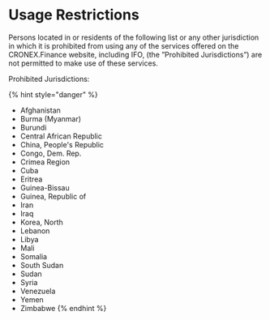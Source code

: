 # Usage Restrictions

Persons located in or residents of the following list or any other jurisdiction in which it is prohibited from using any of the services offered on the CRONEX.Finance website, including IFO, (the ”Prohibited Jurisdictions”) are not permitted to make use of these services.&#x20;

Prohibited Jurisdictions:

{% hint style="danger" %}
* Afghanistan
* Burma (Myanmar)
* Burundi&#x20;
* Central African Republic&#x20;
* China, People's Republic&#x20;
* Congo, Dem. Rep.&#x20;
* Crimea Region&#x20;
* Cuba&#x20;
* Eritrea&#x20;
* Guinea-Bissau&#x20;
* Guinea, Republic of&#x20;
* Iran&#x20;
* Iraq&#x20;
* Korea, North&#x20;
* Lebanon&#x20;
* Libya&#x20;
* Mali&#x20;
* Somalia&#x20;
* South Sudan&#x20;
* Sudan&#x20;
* Syria&#x20;
* Venezuela&#x20;
* Yemen&#x20;
* Zimbabwe
{% endhint %}
